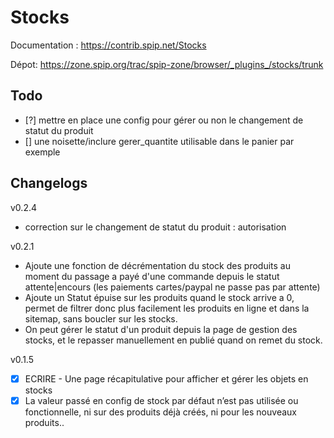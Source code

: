 # Stocks

Documentation :
https://contrib.spip.net/Stocks

Dépot:
https://zone.spip.org/trac/spip-zone/browser/_plugins_/stocks/trunk

## Todo

- [?] mettre en place une config pour gérer ou non le changement de statut du produit
- [] une noisette/inclure gerer_quantite utilisable dans le panier par exemple



## Changelogs

v0.2.4
- correction sur le changement de statut du produit : autorisation

v0.2.1
- Ajoute une fonction de décrémentation du stock des produits au moment du passage a payé d'une commande
depuis le statut attente|encours (les paiements cartes/paypal ne passe pas par attente)
- Ajoute un Statut épuise sur les produits quand le stock arrive a 0, permet de filtrer donc plus facilement les produits en ligne et dans la sitemap, sans boucler sur les stocks.
- On peut gérer le statut d'un produit depuis la page de gestion des stocks, et le repasser manuellement en publié quand on remet du stock.


v0.1.5
- [X] ECRIRE - Une page récapitulative pour afficher et gérer les objets en stocks
- [X] La valeur passé en config de stock par défaut n’est pas utilisée ou fonctionnelle, ni sur des produits déjà créés, ni pour les nouveaux produits..
